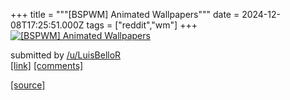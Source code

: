 +++
title = """[BSPWM] Animated Wallpapers"""
date = 2024-12-08T17:25:51.000Z
tags = ["reddit","wm"]
+++
[![[BSPWM] Animated Wallpapers](https://external-preview.redd.it/ZnI1bTN5ZHlzbjVlMdHfKIjEbxnxTCQNwcCpLQZd9lh-RF2zvQQJuVhhE4pk.png?width=640&crop=smart&auto=webp&s=a89b2b2438feae22ea03f57ea5d00b4759919e91 "[BSPWM] Animated Wallpapers")](https://www.reddit.com/r/unixporn/comments/1h9ntb0/bspwm_animated_wallpapers/)

submitted by [/u/LuisBelloR](https://www.reddit.com/user/LuisBelloR)  
[\[link\]](https://v.redd.it/j9jy6siysn5e1) [\[comments\]](https://www.reddit.com/r/unixporn/comments/1h9ntb0/bspwm_animated_wallpapers/)

[[source]](https://www.reddit.com/r/unixporn/comments/1h9ntb0/bspwm_animated_wallpapers/)

